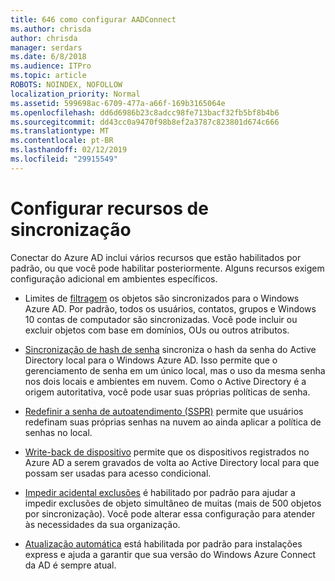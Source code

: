 ```yaml
---
title: 646 como configurar AADConnect
ms.author: chrisda
author: chrisda
manager: serdars
ms.date: 6/8/2018
ms.audience: ITPro
ms.topic: article
ROBOTS: NOINDEX, NOFOLLOW
localization_priority: Normal
ms.assetid: 599698ac-6709-477a-a66f-169b3165064e
ms.openlocfilehash: dd6d6986b23c8adcc98fe713bacf32fb5bf8b4b6
ms.sourcegitcommit: dd43cc0a9470f98b8ef2a3787c823801d674c666
ms.translationtype: MT
ms.contentlocale: pt-BR
ms.lasthandoff: 02/12/2019
ms.locfileid: "29915549"
---
```

# <a name="configure-sync-features"></a>Configurar recursos de sincronização

Conectar do Azure AD inclui vários recursos que estão habilitados por padrão, ou que você pode habilitar posteriormente. Alguns recursos exigem configuração adicional em ambientes específicos.
  
- Limites de [filtragem](https://docs.microsoft.com/azure/active-directory/connect/active-directory-aadconnectsync-configure-filtering) os objetos são sincronizados para o Windows Azure AD. Por padrão, todos os usuários, contatos, grupos e Windows 10 contas de computador são sincronizadas. Você pode incluir ou excluir objetos com base em domínios, OUs ou outros atributos. 
    
- [Sincronização de hash de senha](https://docs.microsoft.com/azure/active-directory/connect/active-directory-aadconnectsync-implement-password-hash-synchronization) sincroniza o hash da senha do Active Directory local para o Windows Azure AD. Isso permite que o gerenciamento de senha em um único local, mas o uso da mesma senha nos dois locais e ambientes em nuvem. Como o Active Directory é a origem autoritativa, você pode usar suas próprias políticas de senha. 
    
- [Redefinir a senha de autoatendimento (SSPR)](https://docs.microsoft.com/azure/active-directory/authentication/quickstart-sspr) permite que usuários redefinam suas próprias senhas na nuvem ao ainda aplicar a política de senhas no local. 
    
- [Write-back de dispositivo](https://docs.microsoft.com/azure/active-directory/connect/active-directory-aadconnect-feature-device-writeback) permite que os dispositivos registrados no Azure AD a serem gravados de volta ao Active Directory local para que possam ser usadas para acesso condicional. 
    
- [Impedir acidental exclusões](https://docs.microsoft.com/azure/active-directory/connect/active-directory-aadconnectsync-feature-prevent-accidental-deletes) é habilitado por padrão para ajudar a impedir exclusões de objeto simultâneo de muitas (mais de 500 objetos por sincronização). Você pode alterar essa configuração para atender às necessidades da sua organização. 
    
- [Atualização automática](https://docs.microsoft.com/azure/active-directory/connect/active-directory-aadconnect-feature-automatic-upgrade) está habilitada por padrão para instalações express e ajuda a garantir que sua versão do Windows Azure Connect da AD é sempre atual. 
    

